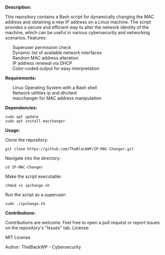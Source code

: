 **Description:**

This repository contains a Bash script for dynamically changing the MAC address and obtaining a new IP address on a Linux machine. The script provides a secure and efficient way to alter the network identity of the machine, which can be useful in various cybersecurity and networking scenarios.
Features:

<ul style="list-style-type:none;">
  <li>Superuser permission check</li>
  <li>Dynamic list of available network interfaces</li>
  <li>Random MAC address alteration</li>
  <li>IP address renewal via DHCP</li>
  <li>Color-coded output for easy interpretation</li>
</ul>

   

**Requirements:**

<ul style="list-style-type:none;">
  <li>Linux Operating System with a Bash shell</li>
  <li>Network utilities ip and dhclient</li>
  <li>macchanger for MAC address manipulation</li>
</ul>


**Dependencies:**

    sudo apt update
    sudo apt install macchanger

    

**Usage:**

Clone the repository:

    git clone https://github.com/TheBlackWP/IP-MAC-Changer.git

Navigate into the directory:

    cd IP-MAC-Changer

Make the script executable:

    chmod +x ipchange.sh

Run the script as a superuser:

    sudo ./ipchange.sh



**Contributions:**

Contributions are welcome. Feel free to open a pull request or report issues on the repository's "Issues" tab.
License:

MIT License

Author:
TheBlackWP - Cybersecurity
